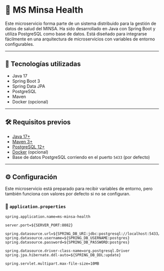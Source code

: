 # 🏥 MS Minsa Health

Este microservicio forma parte de un sistema distribuido para la gestión de datos de salud del MINSA. Ha sido desarrollado en Java con Spring Boot y utiliza PostgreSQL como base de datos. Está diseñado para integrarse fácilmente en una arquitectura de microservicios con variables de entorno configurables.

---

## 🚀 Tecnologías utilizadas

- Java 17
- Spring Boot 3
- Spring Data JPA
- PostgreSQL
- Maven
- Docker (opcional)

---

## 🛠️ Requisitos previos

- [Java 17+](https://adoptium.net/)
- [Maven 3+](https://maven.apache.org/)
- [PostgreSQL 12+](https://www.postgresql.org/)
- [Docker](https://www.docker.com/) (opcional)
- Base de datos PostgreSQL corriendo en el puerto `5433` (por defecto)

---

## ⚙️ Configuración

Este microservicio está preparado para recibir variables de entorno, pero también funciona con valores por defecto si no se configuran.

### 📄 `application.properties`

```properties
spring.application.name=ms-minsa-health

server.port=${SERVER_PORT:8082}

spring.datasource.url=${SPRING_DB_URI:jdbc:postgresql://localhost:5433/health_db}
spring.datasource.username=${SPRING_DB_USERNAME:postgres}
spring.datasource.password=${SPRING_DB_PASSWORD:postgres}

spring.datasource.driver-class-name=org.postgresql.Driver
spring.jpa.hibernate.ddl-auto=${SPRING_DB_DDL:update}

spring.servlet.multipart.max-file-size=10MB
